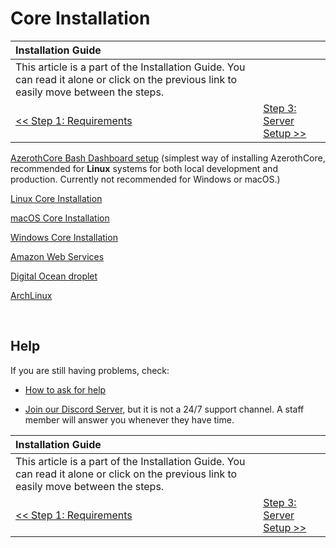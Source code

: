 # Core Installation

| Installation Guide | |
| :- | :- |
| This article is a part of the Installation Guide. You can read it alone or click on the previous link to easily move between the steps. |
| [<< Step 1: Requirements](requirements.md) | [Step 3: Server Setup >>](server-setup.md) |

[AzerothCore Bash Dashboard setup](ac-dashboard-core-installation.md) (simplest way of installing AzerothCore, recommended for **Linux** systems for both local development and production. Currently not recommended for Windows or macOS.)

[Linux Core Installation](linux-core-installation.md)

[macOS Core Installation](macos-core-installation.md)

[Windows Core Installation](windows-core-installation.md)

[Amazon Web Services](aws-tutorial.md)

[Digital Ocean droplet](digital-ocean-video-tutorial.md)

[ArchLinux](arch-linux.md)

<br>

## Help

If you are still having problems, check:

* [How to ask for help](How-to-ask-for-help.md)

* [Join our Discord Server](https://discord.gg/gkt4y2x), but it is not a 24/7 support channel. A staff member will answer you whenever they have time.

| Installation Guide | |
| :- | :- |
| This article is a part of the Installation Guide. You can read it alone or click on the previous link to easily move between the steps. |
| [<< Step 1: Requirements](requirements.md) | [Step 3: Server Setup >>](server-setup.md) |
